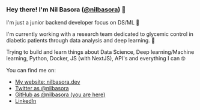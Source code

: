 ### Hey there! I'm Nil Basora ([@nilbasora](https://twitter.com/nilbasora)) 👋

I'm just a junior backend developer focus on DS/ML 🤖

I'm currently working with a research team dedicated to glycemic control in diabetic patients through data analysis and deep learning. 💉

Trying to build and learn things about Data Science, Deep learning/Machine learning, Python, Docker, JS (with NextJS), API's and everything I can 🤓

You can find me on:

* [My website: nilbasora.dev](https://nilbasora.dev/)
* [Twitter as @nilbasora](https://twitter.com/nilbasora)
* [GitHub as @nilbasora (you are here)](https://github.com/nilbasora)
* [LinkedIn](https://linkedin.com/in/nilbasora/)
